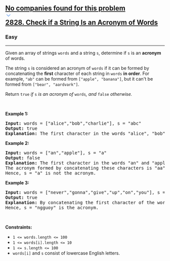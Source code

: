 <h2><a href="https://leetcode.com/problems/check-if-a-string-is-an-acronym-of-words/"><div id="big-omega-company-tags"><div id="big-omega-topbar"><div class="companyTagsContainer" style="overflow-x: scroll; flex-wrap: nowrap;"><div class="companyTagsContainer--tag">No companies found for this problem</div></div><div class="companyTagsContainer--chevron"><div><svg version="1.1" id="icon" xmlns="http://www.w3.org/2000/svg" xmlns:xlink="http://www.w3.org/1999/xlink" x="0px" y="0px" viewBox="0 0 32 32" fill="#4087F1" xml:space="preserve" style="width: 20px;"><polygon points="16,22 6,12 7.4,10.6 16,19.2 24.6,10.6 26,12 "></polygon><rect id="_x3C_Transparent_Rectangle_x3E_" class="st0" fill="none" width="32" height="32"></rect></svg></div></div></div></div>2828. Check if a String Is an Acronym of Words</a></h2><h3>Easy</h3><hr><div><p>Given an array of strings <code>words</code> and a string <code>s</code>, determine if <code>s</code> is an <strong>acronym</strong> of words.</p>

<p>The string <code>s</code> is considered an acronym of <code>words</code> if it can be formed by concatenating the <strong>first</strong> character of each string in <code>words</code> <strong>in order</strong>. For example, <code>"ab"</code> can be formed from <code>["apple", "banana"]</code>, but it can't be formed from <code>["bear", "aardvark"]</code>.</p>

<p>Return <code>true</code><em> if </em><code>s</code><em> is an acronym of </em><code>words</code><em>, and </em><code>false</code><em> otherwise. </em></p>

<p>&nbsp;</p>
<p><strong class="example">Example 1:</strong></p>

<pre><strong>Input:</strong> words = ["alice","bob","charlie"], s = "abc"
<strong>Output:</strong> true
<strong>Explanation:</strong> The first character in the words "alice", "bob", and "charlie" are 'a', 'b', and 'c', respectively. Hence, s = "abc" is the acronym. 
</pre>

<p><strong class="example">Example 2:</strong></p>

<pre><strong>Input:</strong> words = ["an","apple"], s = "a"
<strong>Output:</strong> false
<strong>Explanation:</strong> The first character in the words "an" and "apple" are 'a' and 'a', respectively. 
The acronym formed by concatenating these characters is "aa". 
Hence, s = "a" is not the acronym.
</pre>

<p><strong class="example">Example 3:</strong></p>

<pre><strong>Input:</strong> words = ["never","gonna","give","up","on","you"], s = "ngguoy"
<strong>Output:</strong> true
<strong>Explanation: </strong>By concatenating the first character of the words in the array, we get the string "ngguoy". 
Hence, s = "ngguoy" is the acronym.
</pre>

<p>&nbsp;</p>
<p><strong>Constraints:</strong></p>

<ul>
	<li><code>1 &lt;= words.length &lt;= 100</code></li>
	<li><code>1 &lt;= words[i].length &lt;= 10</code></li>
	<li><code>1 &lt;= s.length &lt;= 100</code></li>
	<li><code>words[i]</code> and <code>s</code> consist of lowercase English letters.</li>
</ul>
</div>